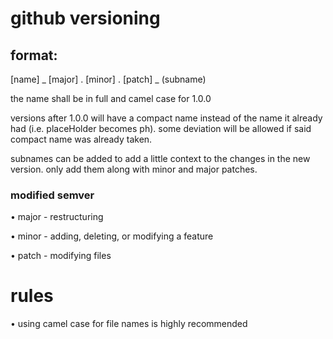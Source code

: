 # github versioning

## format:
[name] _ [major] . [minor] . [patch] _ (subname)

the name shall be in full and camel case for 1.0.0

versions after 1.0.0 will have a compact name instead of the name it already had (i.e. placeHolder becomes ph). some deviation will be allowed if said compact name was already taken.

subnames can be added to add a little context to the changes in the new version. only add them along with minor and major patches.

### modified semver
• major - restructuring

• minor - adding, deleting, or modifying a feature

• patch - modifying files

# rules
• using camel case for file names is highly recommended
